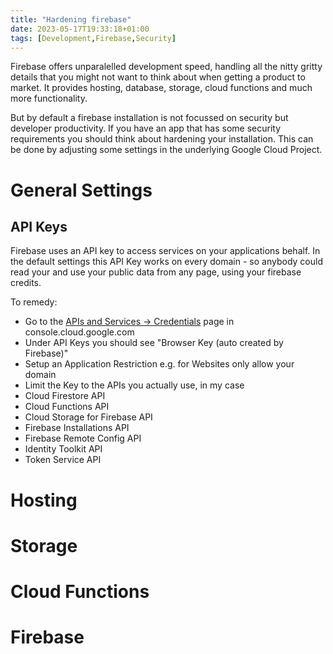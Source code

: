 ```yaml
---
title: "Hardening firebase"
date: 2023-05-17T19:33:18+01:00
tags: [Development,Firebase,Security]
---
```


Firebase offers unparalelled development speed, handling all the nitty gritty details that you might not want to think about when getting a product to market. It provides hosting, database, storage, cloud functions and much more functionality.

But by default a firebase installation is not focussed on security but developer productivity. If you have an app that has some security requirements you should think about hardening your installation. This can be done by adjusting some settings in the underlying Google Cloud Project.

# General Settings

## API Keys

Firebase uses an API key to access services on your applications behalf. In the default settings this API Key works on every domain - so anybody could read your and use your public data from any page, using your firebase credits.

To remedy:
 * Go to the [APIs and Services -> Credentials](https://console.cloud.google.com/apis/credentials) page in console.cloud.google.com
 * Under API Keys you should see "Browser Key (auto created by Firebase)"
 * Setup an Application Restriction e.g. for Websites only allow your domain
 * Limit the Key to the APIs you actually use, in my case
  * Cloud Firestore API
  * Cloud Functions API
  * Cloud Storage for Firebase API
  * Firebase Installations API
  * Firebase Remote Config API
  * Identity Toolkit API
  * Token Service API 


# Hosting

# Storage

# Cloud Functions

# Firebase

